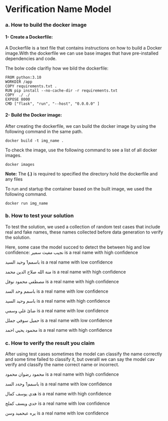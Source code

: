 # Verification Name Model


### **a. How to build the docker image**
#### 1- Create a Dockerfile:
A Dockerfile is a text file that contains instructions on how to build a Docker image.With the dockerfile we can use base images that have pre-installed dependencies and code.

The bolw code clarifiy how we bild the dockerfile:
```
FROM python:3.10
WORKDIR /app
COPY requirements.txt .
RUN pip install --no-cache-dir -r requirements.txt
COPY  ./ ./
EXPOSE 8000
CMD ["flask", "run", "--host", "0.0.0.0" ]
```
#### 2- Build the Docker image:
After creating the dockerfile, we can build the docker image by using the following command in the same path.
```
docker build -t img_name .
```
To check the image, use the following command to see a list of all docker images.
```
docker images
```
**Note:** The **(.)** is required to specified the directory hold the dockerfile and any files 
 
 To run and startup the container based on the built image, we used the following command.
 ``` 
 docker run img_name
 ```

### **b. How to test your solution**
To test the solution, we used a collection of random test cases that include real and fake names, these names collected before data generation to verify the solution.

Here, some case the model succed to detect the between hig and low confidence:
نجيب مغيث سمير  is a real name with high confidence

باسمم1 وحيد السيد is a real name with low confidence

منة الله صلاح الدين محمد  is a real name with high confidence

مصطفي محمود نوفل  is a real name with high confidence

باسمم وحد السد is a real name with low confidence

باسم وحيد السيد  is a real name with high confidence

ضائ غلي وسمي is a real name with low confidence 

حميل سوفي جملل is a real name with low confidence

محمود يحيي احمد  is a real name with high confidence

### **c. How to verify the result you claim**
After using test cases sometimes the model can classify the name correctly and some time failed to classify it, but overalll we can say the model cav verify and classify the name correct name or incorrect.

محمود رضوان محمود  is a real name with high confidence

باسمم1 وحةد السد is a real name with low confidence 

هدي يوسف كمال  is a real name with high confidence

خدي ويسف كملج is a real name with low confidence 

يره عبحميد وسن  is a real name with low confidence















